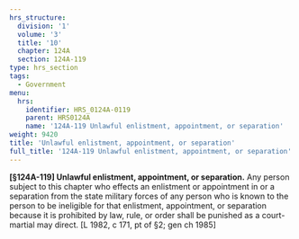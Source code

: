 ```yaml
---
hrs_structure:
  division: '1'
  volume: '3'
  title: '10'
  chapter: 124A
  section: 124A-119
type: hrs_section
tags:
  - Government
menu:
  hrs:
    identifier: HRS_0124A-0119
    parent: HRS0124A
    name: '124A-119 Unlawful enlistment, appointment, or separation'
weight: 9420
title: 'Unlawful enlistment, appointment, or separation'
full_title: '124A-119 Unlawful enlistment, appointment, or separation'
---
```

**[§124A-119] Unlawful enlistment, appointment, or separation.** Any person subject to this chapter who effects an enlistment or appointment in or a separation from the state military forces of any person who is known to the person to be ineligible for that enlistment, appointment, or separation because it is prohibited by law, rule, or order shall be punished as a court-martial may direct. [L 1982, c 171, pt of §2; gen ch 1985]